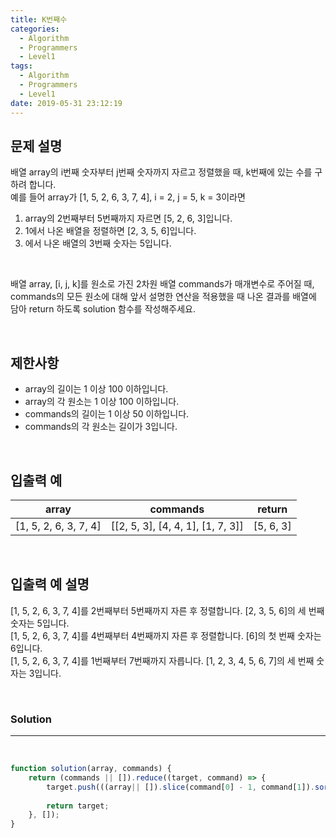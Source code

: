 ```yaml
---
title: K번째수
categories:
  - Algorithm
  - Programmers
  - Level1
tags:
  - Algorithm
  - Programmers
  - Level1
date: 2019-05-31 23:12:19
---
```


## 문제 설명
배열 array의 i번째 숫자부터 j번째 숫자까지 자르고 정렬했을 때, k번째에 있는 수를 구하려 합니다.
<br/>
예를 들어 array가 [1, 5, 2, 6, 3, 7, 4], i = 2, j = 5, k = 3이라면
<br/>

1. array의 2번째부터 5번째까지 자르면 [5, 2, 6, 3]입니다.
2. 1에서 나온 배열을 정렬하면 [2, 3, 5, 6]입니다.
3. 에서 나온 배열의 3번째 숫자는 5입니다.
<br/>

배열 array, [i, j, k]를 원소로 가진 2차원 배열 commands가 매개변수로 주어질 때,<br/>commands의 모든 원소에 대해 앞서 설명한 연산을 적용했을 때 나온 결과를 배열에 담아 return 하도록 solution 함수를 작성해주세요.

<br/>

## 제한사항
- array의 길이는 1 이상 100 이하입니다.
- array의 각 원소는 1 이상 100 이하입니다.
- commands의 길이는 1 이상 50 이하입니다.
- commands의 각 원소는 길이가 3입니다.

<br/>

## 입출력 예
| array | commands | return |
|---|:---:|---|
| [1, 5, 2, 6, 3, 7, 4]	| [[2, 5, 3], [4, 4, 1], [1, 7, 3]] | [5, 6, 3] |

<br/>
	
## 입출력 예 설명
[1, 5, 2, 6, 3, 7, 4]를 2번째부터 5번째까지 자른 후 정렬합니다. [2, 3, 5, 6]의 세 번째 숫자는 5입니다.<br/>
[1, 5, 2, 6, 3, 7, 4]를 4번째부터 4번째까지 자른 후 정렬합니다. [6]의 첫 번째 숫자는 6입니다.<br/>
[1, 5, 2, 6, 3, 7, 4]를 1번째부터 7번째까지 자릅니다. [1, 2, 3, 4, 5, 6, 7]의 세 번째 숫자는 3입니다.<br/>
    
<br/>

### Solution

---
<br/>
    
```javascript
function solution(array, commands) {
    return (commands || []).reduce((target, command) => {
        target.push(((array|| []).slice(command[0] - 1, command[1]).sort((a, b) => a - b))[command[2] - 1]);
       
        return target;
    }, []);
}
```
